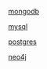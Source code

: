 [mongodb](https://www.mongodb.org/)

[mysql](https://www.mysql.com/)

[postgres](http://www.postgresql.org/)

[neo4j](http://neo4j.com/)